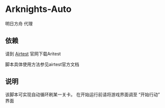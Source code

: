 # Arknights-Auto
明日方舟 代理

## 依赖
请到 [Airtest](http://airtest.netease.com/) 官网下载Aritest

脚本具体使用方法参见airtest官方文档

## 说明
该脚本可实现自动循环刷某一关卡。
在开始运行前请将游戏界面调至 “开始行动” 界面
